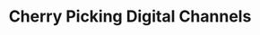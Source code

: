 ---
title: Cherry Picking Digital Channels
category: Digital
layout: post
created: 05/06/2023
updated: 05/07/2023
mermaid: true
status: draft
---